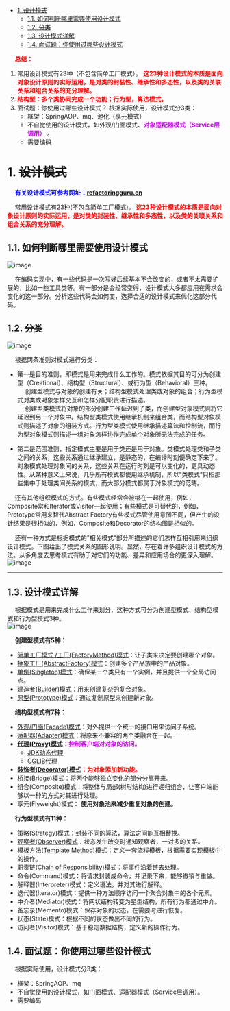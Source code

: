 
<!-- TOC -->

- [1. ~~设计模式~~](#1-设计模式)
    - [1.1. 如何判断哪里需要使用设计模式](#11-如何判断哪里需要使用设计模式)
    - [1.2. ~~分类~~](#12-分类)
    - [1.3. 设计模式详解](#13-设计模式详解)
    - [1.4. 面试题：你使用过哪些设计模式](#14-面试题你使用过哪些设计模式)

<!-- /TOC -->

&emsp; **<font color = "red">总结：</font>**  
1. 常用设计模式有23种（不包含简单工厂模式）。 **<font color = "red">这23种设计模式的本质是面向对象设计原则的实际运用，是对类的封装性、继承性和多态性，以及类的关联关系和组合关系的充分理解。</font>**  
2.  **<font color = "red">结构型：多个类协同完成一个功能；行为型，算法模式。</font>**  
3. 面试题：你使用过哪些设计模式？ 根据实际使用，设计模式分3类：  
    * 框架：SpringAOP、mq、池化（享元模式）
    * 不自觉使用的设计模式，如外观/门面模式、**<font color = "clime">对象适配器模式（Service层调用）</font>** 。 
    * 需要编码

# 1. ~~设计模式~~

<!-- 
Java设计模式
https://mp.weixin.qq.com/s/u6FNbplobMff4TawPHgRjQ
可参考《设计模式 - 可复用面向对象软件的基础(高清版)》
结构可参考《Java与模式》
https://mp.weixin.qq.com/mp/appmsgalbum?__biz=MzA4MTk3MjI0Mw==&action=getalbum&album_id=1612455701786787847&scene=173&from_msgid=2247491293&from_itemidx=1&count=3#wechat_redirect

https://mp.weixin.qq.com/s/ewnxn3xIZNNIX84_kQ2qmg
-->
<!-- 
模板模式：一种体现多态的设计模式
https://mp.weixin.qq.com/s/EnkvEIVTLzOcuVd8s8fJTQ

-->
<!-- 
★★★
https://refactoringguru.cn/design-patterns/catalog
-->
&emsp; **<font color = "blue">有关设计模式可参考网址：[refactoringguru.cn](https://refactoringguru.cn/design-patterns/catalog)</font>**  

&emsp; 常用设计模式有23种(不包含简单工厂模式)。 **<font color = "red">这23种设计模式的本质是面向对象设计原则的实际运用，是对类的封装性、继承性和多态性，以及类的关联关系和组合关系的充分理解。</font>**  

## 1.1. 如何判断哪里需要使用设计模式  
![image](https://gitee.com/wt1814/pic-host/raw/master/images/java/design/design-1.png)  

&emsp; 在编码实现中，有一些代码是一次写好后续基本不会改变的，或者不太需要扩展的，比如一些工具类等。有一部分是会经常变得，设计模式大多都应用在需求会变化的这一部分。分析这些代码会如何变，选择合适的设计模式来优化这部分代码。  

## 1.2. ~~分类~~  
![image](https://gitee.com/wt1814/pic-host/raw/master/images/java/design/design-22.png)  

&emsp; 根据两条准则对模式进行分类：   
* 第一是目的准则，即模式是用来完成什么工作的。模式依据其目的可分为创建型（Creational）、结构型（Structural）、或行为型（Behavioral）三种。  
&emsp; 创建型模式与对象的创建有关；结构型模式处理类或对象的组合；行为型模式对类或对象怎样交互和怎样分配职责进行描述。  
&emsp; 创建型类模式将对象的部分创建工作延迟到子类，而创建型对象模式则将它延迟到另一个对象中。结构型类模式使用继承机制来组合类，而结构型对象模式则描述了对象的组装方式。行为型类模式使用继承描述算法和控制流，而行为型对象模式则描述一组对象怎样协作完成单个对象所无法完成的任务。  

<!-- 
&emsp; 创建型模式，共5种：创建型模式的主要关注点是“怎样创建对象？”，它的主要特点是“将对象的创建与使用分离”。这样可以降低系统的耦合度，使用者不需要关注对象的创建细节，对象的创建由相关的工厂来完成。  
&emsp; 结构型模式，共7种：结构型模式描述如何将类或对象按某种布局组成更大的结构。  
&emsp; 行为型模式，共11种：行为型模式用于描述程序在运行时复杂的流程控制，即描述多个类或对象之间怎样相互协作共同完成单个对象都无法单独完成的任务，它涉及算法与对象间职责的分配。关注对象之间的通信。  
&emsp; 创建型模式，这一类设计模式的目的是用于创建对象。  
&emsp; 在软件工程中，创建型模式是处理对象创建的设计模式，试图根据实际情况使用合适的方式创建对象。基本的对象创建方式可能会导致设计上的问题，或增加设计的复杂度。创建型模式通过以某种方式控制对象的创建来解决问题。创建型模式由两个主导思想构成。一是将系统使用的具体类封装起来，二是隐藏这些具体类的实例创建和结合的方式。创建型模式又分为对象创建型模式和类创建型模式。对象创建型模式处理对象的创建，类创建型模式处理类的创建。详细地说，对象创建型模式把对象创建的一部分推迟到另一个对象中，而类创建型模式将它对象的创建推迟到子类中。    
&emsp; **结构型模式，这一类设计模式的目的是优化不同类、对象、接口之间的结构关系。**通过组合类或对象产生更大结构以适应更高层次的逻辑需求。   
&emsp; 结构型模式涉及到如何组合类和对象以获得更大的结构。结构型模式采用继承机制来组合接口或实现。结构型对象模式不是对接口和实现进行组合，而是描述了如何对一些对象进行组合，从而实现新功能的一些方法。因为可以在运行时刻改变对象组合关系，所以对象组合方式具有更大的灵活性。  
&emsp; 行为型模式，这一类设计模式的目的是更好地实现类与类之间的交互以及算法的执行。  
&emsp; 行为型模式主要是用于描述类或者对象是怎样交互和怎样分配职责的。它涉及到算法和对象间的职责分配，不仅描述对象或者类的模式，还描述了它们之间的通信方式，它将注意力从控制流转移到了对象间的关系上来。行为型类模式采用继承机制在类间分派行为，而行为型对象模式使用对象复合而不是继承。  
-->

* 第二是范围准则，指定模式主要是用于类还是用于对象。类模式处理类和子类之间的关系，这些关系通过继承建立，是静态的，在编译时刻便确定下来了。对象模式处理对象间的关系，这些关系在运行时刻是可以变化的，更具动态性。从某种意义上来说，几乎所有模式都使用继承机制，所以"类模式"只指那些集中于处理类间关系的模式，而大部分模式都属于对象模式的范畴。  

&emsp; 还有其他组织模式的方式。有些模式经常会被绑在一起使用，例如，Composite常和Iterator或Visitor—起使用；有些模式是可替代的，例如，Prototype常用来替代Abstract Factory有些模式尽管使用意图不同，但产生的设计结果是很相似的，例如，Composite和Decorator的结构图是相似的。  

&emsp; 还有一种方式是根据模式的"相关模式"部分所描述的它们怎样互相引用来组织设计模式。下图给出了模式关系的图形说明。显然，存在着许多组织设计模式的方法。从多角度去思考模式有助于对它们的功能、差异和应用场合的更深入理解。   
![image](https://gitee.com/wt1814/pic-host/raw/master/images/java/design/design-21.png)  

<!--
&emsp; 根据模式是主要用于类上还是主要用于对象上来分，这种方式可分为类模式和对象模式两种。  

* <font color = "red">类模式：用于处理类与子类之间的关系，这些关系通过继承来建立，是静态的，在编译时刻便确定下来了。</font>GoF中的工厂方法、(类)适配器、模板方法、解释器属于该模式。  
* <font color = "red">对象模式：用于处理对象之间的关系，这些关系可以通过组合或聚合来实现，在运行时刻是可以变化的，更具动态性。</font>GoF中除了以上4种，其他的都是对象模式。  
&emsp; 注：适配器模式分为类结构型模式和对象结构型模式两种。  

&emsp; 创建型类模式将对象的部分创建工作延迟到子类，而创建型对象模式则将它延迟到另一个对象中。结构型类模式使用继承机制来组合类，而结构型对象模式则描述了对象的组装方式。行为型类模式使用继承描述算法和控制流，而行为型对象模式则描述一组对象怎样协作 完成单个对象所无法完成的任务。  
-->

---------------------

## 1.3. 设计模式详解  
&emsp; 根据模式是用来完成什么工作来划分，这种方式可分为创建型模式、结构型模式和行为型模式3种。  
![image](https://gitee.com/wt1814/pic-host/raw/master/images/java/design/design-2.png)  

&emsp; **创建型模式有5种：**  

* [简单工厂模式 /工厂(FactoryMethod)模式](/docs/java/Design/factory.md)：让子类来决定要创建哪个对象。  
* [抽象工厂(AbstractFactory)模式](/docs/java/Design/AbstractFactory.md)：创建多个产品族中的产品对象。  
* [单例(Singleton)模式](/docs/java/Design/singleton.md)：确保某一个类只有一个实例，并且提供一个全局访问点。  
* [建造者(Builder)模式](/docs/java/Design/build.md)：用来创建复杂的复合对象。  
* [原型(Prototype)模式](/docs/java/Design/prototype.md)：通过复制原型来创建新对象。  


&emsp; **结构型模式有7种：**   

* [外观/门面(Facade)模式](/docs/java/Design/facade.md)：对外提供一个统一的接口用来访问子系统。  
* [适配器(Adapter)模式](/docs/java/Design/adapter.md)：将原来不兼容的两个类融合在一起。  
* **<font color = "clime">[代理(Proxy)模式](/docs/java/Design/proxy.md)：控制客户端对对象的访问。</font>**  
    * [JDK动态代理](/docs/java/Design/DynamicProxy.md)   
    * [CGLIB代理](/docs/java/Design/CGLIB.md)   
* **<font color = "red">[装饰者(Decorator)模式](/docs/java/Design/decorator.md)：为对象添加新功能。</font>** 
* 桥接(Bridge)模式：将两个能够独立变化的部分分离开来。  
* 组合(Composite)模式：将整体与局部(树形结构)进行递归组合，让客户端能够以一种的方式对其进行处理。  
* 享元(Flyweight)模式： **使用对象池来减少重复对象的创建。**  


&emsp; **行为型模式有11种：**  

* [策略(Strategy)模式](/docs/java/Design/strategy.md)：封装不同的算法，算法之间能互相替换。  
* [观察者(Observer)模式](/docs/java/Design/observer.md)：状态发生改变时通知观察者，一对多的关系。  
* [模板方法(Template Method)模式](/docs/java/Design/template.md)：定义一套流程模板，根据需要实现模板中的操作。  
* [职责链(Chain of Responsibility)模式](/docs/java/Design/chain.md)：将事件沿着链去处理。  
* 命令(Command)模式：将请求封装成命令，并记录下来，能够撤销与重做。  
* 解释器(Interpreter)模式：定义语法，并对其进行解释。  
* 迭代器(Iterator)模式：提供一种方法顺序访问一个聚合对象中的各个元素。  
* 中介者(Mediator)模式：将网状结构转变为星型结构，所有行为都通过中介。  
* 备忘录(Memento)模式：保存对象的状态，在需要时进行恢复。  
* 状态(State)模式：根据不同的状态做出不同的行为。  
* 访问者(Visitor)模式：基于稳定数据结构，定义新的操作行为。  


## 1.4. 面试题：你使用过哪些设计模式

&emsp; 根据实际使用，设计模式分3类：  
* 框架：SpringAOP、mq
* 不自觉使用的设计模式，如门面模式、适配器模式（Service层调用）。  
* 需要编码
